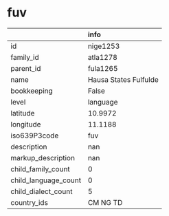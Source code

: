 # fuv
|                      | info                  |
|:---------------------|:----------------------|
| id                   | nige1253              |
| family_id            | atla1278              |
| parent_id            | fula1265              |
| name                 | Hausa States Fulfulde |
| bookkeeping          | False                 |
| level                | language              |
| latitude             | 10.9972               |
| longitude            | 11.1188               |
| iso639P3code         | fuv                   |
| description          | nan                   |
| markup_description   | nan                   |
| child_family_count   | 0                     |
| child_language_count | 0                     |
| child_dialect_count  | 5                     |
| country_ids          | CM NG TD              |